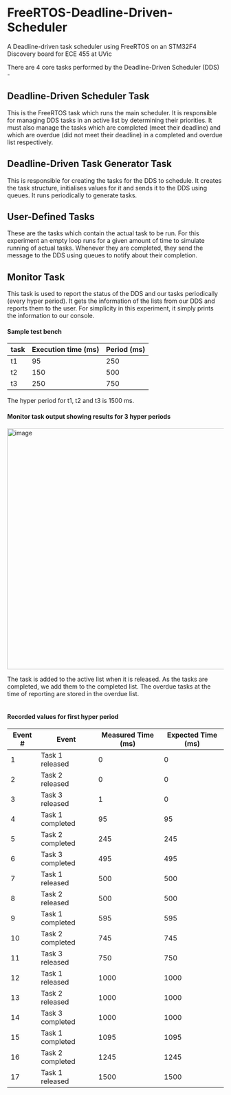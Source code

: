# FreeRTOS-Deadline-Driven-Scheduler

A Deadline-driven task scheduler using FreeRTOS on an STM32F4 Discovery board for ECE 455 at UVic
 
There are 4 core tasks performed by the Deadline-Driven Scheduler (DDS) - 

## Deadline-Driven Scheduler Task
This is the FreeRTOS task which runs the main scheduler. It is responsible for managing DDS tasks in an active list by determining their priorities. It must also manage the tasks which are completed (meet their deadline) and which are overdue (did not meet their deadline) in a completed and
overdue list respectively.
## Deadline-Driven Task Generator Task
This is responsible for creating the tasks for the DDS to schedule. It creates the task structure, initialises values for it and sends it to the DDS using queues. It runs periodically to generate tasks.
## User-Defined Tasks
These are the tasks which contain the actual task to be run. For this experiment an empty loop runs for a given amount of time to simulate running of actual tasks. Whenever they are completed, they send the message to the DDS using queues to notify about their completion.
## Monitor Task
This task is used to report the status of the DDS and our tasks periodically (every hyper period). It gets the information of the lists from our DDS and reports them to the user. For simplicity in this experiment, it simply prints the information to our console. 
<br>

#### Sample test bench 

| task | Execution time (ms) | Period (ms) | 
|---|---|---|
| t1 | 95  | 250 |
| t2 |  150 | 500  |
| t3 |  250 |  750 |

The hyper period for t1, t2 and t3 is 1500 ms.
<br>

#### Monitor task output showing results for 3 hyper periods

<img width="559" alt="image" src="https://github.com/NishchintDhawan/FreeRTOS-Deadline-Driven-Scheduler/assets/33113405/c15d8615-ed08-433e-9584-de536a415d37">

The task is added to the active list when it is released. As the tasks are completed, we add them to the completed list. The overdue tasks at the time of reporting are stored in the overdue list.  
<br>

#### Recorded values for first hyper period 

| Event # | Event | Measured Time (ms) | Expected Time (ms) |
| --- | --- | --- | --- |
|1| Task 1 released | 0| 0|
|2|Task 2 released| 0| 0|
|3| Task 3 released| 1| 0|
|4 |Task 1 completed| 95 |95|
|5 |Task 2 completed| 245| 245|
|6 |Task 3 completed| 495| 495|
|7 |Task 1 released| 500 |500|
|8| Task 2 released| 500| 500|
|9 |Task 1 completed| 595| 595|
|10 |Task 2 completed| 745| 745|
|11 |Task 3 released| 750| 750|
|12 |Task 1 released| 1000| 1000|
|13 |Task 2 released| 1000| 1000|
|14 |Task 3 completed| 1000| 1000|
|15 |Task 1 completed| 1095| 1095|
|16 |Task 2 completed| 1245| 1245|
|17 |Task 1 released| 1500| 1500|
